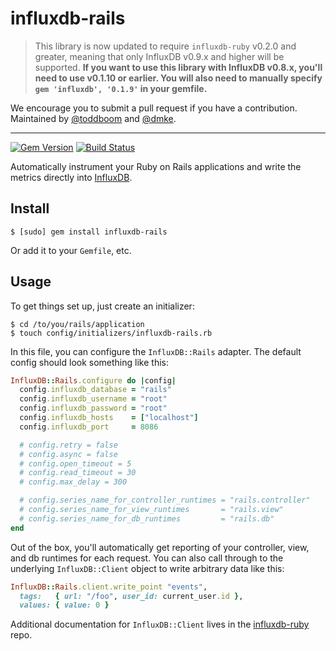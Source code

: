 # influxdb-rails

> This library is now updated to require `influxdb-ruby` v0.2.0 and greater,
> meaning that only InfluxDB v0.9.x and higher will be supported.  **If
> you want to use this library with InfluxDB v0.8.x, you'll need to use
> v0.1.10 or earlier. You will also need to manually specify
> `gem 'influxdb', '0.1.9'` in your gemfile.**

We encourage you to submit a pull request if you have a contribution.
Maintained by [@toddboom][] and [@dmke][].

[@toddboom]: https://github.com/toddboom
[@dmke]: https://github.com/dmke

---

[![Gem Version](https://badge.fury.io/rb/influxdb-rails.svg)](https://badge.fury.io/rb/influxdb-rails)
[![Build Status](https://travis-ci.org/influxdata/influxdb-rails.svg?branch=master)](https://travis-ci.org/influxdata/influxdb-rails)

Automatically instrument your Ruby on Rails applications and write the
metrics directly into [InfluxDB](http://influxdb.org/).

## Install

```
$ [sudo] gem install influxdb-rails
```

Or add it to your `Gemfile`, etc.

## Usage

To get things set up, just create an initializer:

```
$ cd /to/you/rails/application
$ touch config/initializers/influxdb-rails.rb
```

In this file, you can configure the `InfluxDB::Rails` adapter. The default
config should look something like this:

``` ruby
InfluxDB::Rails.configure do |config|
  config.influxdb_database = "rails"
  config.influxdb_username = "root"
  config.influxdb_password = "root"
  config.influxdb_hosts    = ["localhost"]
  config.influxdb_port     = 8086

  # config.retry = false
  # config.async = false
  # config.open_timeout = 5
  # config.read_timeout = 30
  # config.max_delay = 300

  # config.series_name_for_controller_runtimes = "rails.controller"
  # config.series_name_for_view_runtimes       = "rails.view"
  # config.series_name_for_db_runtimes         = "rails.db"
end
```

Out of the box, you'll automatically get reporting of your controller,
view, and db runtimes for each request. You can also call through to the
underlying `InfluxDB::Client` object to write arbitrary data like this:

``` ruby
InfluxDB::Rails.client.write_point "events",
  tags:   { url: "/foo", user_id: current_user.id },
  values: { value: 0 }
```

Additional documentation for `InfluxDB::Client` lives in the
[influxdb-ruby](http://github.com/influxdb/influxdb-ruby) repo.
